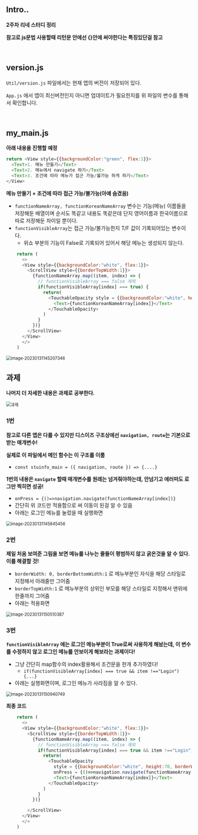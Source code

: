 ## Intro..

**2주차 리네 스터디 정리**

**참고로 js문법 사용할때 리턴문 안에선 {}안에 써야한다는 특징있단걸 참고**

<br>

## version.js

`Util/version.js` 파일에서는 현재 앱의 버전이 저장되어 있다.

`App.js` 에서 앱이 최신버전인지 아니면 업데이트가 필요한지를 위 파일의 변수를 통해서 확인합니다.

<br>

## my_main.js

**아래 내용을 진행할 예정**

```js
return <View style={{backgroundColor:"green", flex:1}}>
  <Text>1. 메뉴 만들기</Text>
  <Text>2. 메뉴에서 navigate 하기</Text>
  <Text>3. 조건에 따라 메뉴가 접근 가능/불가능 하게 하기</Text>
</View>
```



**메뉴 만들기 + 조건에 따라 접근 가능/불가능(아예 숨겼음)**

* `functionNameArray, functionKoreanNameArray` 변수는 기능(메뉴) 이름들을 저장해둔 배열이며 순서도 똑같고 내용도 똑같은데 단지 영어이름과 한국이름으로 따로 저장해둔 차이일 뿐이다.
* `functionVisibleArray`는 접근 가능/불가능한지 T/F 값이 기록되어있는 변수이다.
  * 위쇼 부분의 기능이 False로 기록되어 있어서 해당 메뉴는 생성되지 않는다.

```js
    return (
      <>
      <View style={{backgroundColor:"white", flex:1}}>
        <ScrollView style={{borderTopWidth:1}}>
          {functionNameArray.map((item, index) => {
            // functionVisibleArray === false 제외
            if(functionVisibleArray[index] === true) {
              return(
                <TouchableOpacity style = {{backgroundColor:"white", height:70, borderWidth: 1}}>
                  <Text>{functionKoreanNameArray[index]}</Text>
                </TouchableOpacity>
              )
            }
          })}
        </ScrollView>
      </View>
      </>
    )
```

<img src="..\images\2023-01-31-2주차\image-20230131145207346.png" alt="image-20230131145207346" style="zoom:80%;" />

<br>

## 과제

**나머지 더 자세한 내용은 과제로 공부한다.**

<img src="..\images\2023-01-31-2주차\과제.png" alt="과제" style="zoom:80%;" />



### 1번

**참고로 다른 앱은 다를 수 있지만 디스이즈 구조상에선 `navigation, route`는 기본으로 받는 매개변수!**

**실제로 이 파일에서 메인 함수는 이 구조를 이룸**

* `const stuinfo_main = ({ navigation, route }) => {....}`



**1번의 내용은 `navigate` 할때 매개변수를 원래는 넘겨줘야하는데, 안넘기고 에러떠도 로그만 찍히면 성공!**

* `onPress = {()=>navigation.navigate(functionNameArray[index])}`
* 간단히 위 코드만 적용함으로 써 이동이 된걸 알 수 있음
* 아래는 로그인 메뉴를 눌렀을 때 실행화면

<img src="..\images\2023-01-31-2주차\image-20230131145845456.png" alt="image-20230131145845456" style="zoom:80%;" />



### 2번

**제일 처음 보여준 그림을 보면 메뉴를 나누는 줄들이 평범하지 않고 굵은것을 알 수 있다. 이를 해결할 것!**

* `borderWidth: 0, borderBottomWidth:1` 로 메뉴부분인 자식을 해당 스타일로 지정해서 아래줄만 그어줌
* `borderTopWidth:1` 로 메뉴부분의 상위인 부모를 해당 스타일로 지정해서 맨위에 한줄까지 그어줌
* 아래는 적용화면

<img src="..\images\2023-01-31-2주차\image-20230131150510387.png" alt="image-20230131150510387" style="zoom:80%;" />



### 3번

**`functionVisibleArray` 에는 로그인 메뉴부분이 True로써 사용하게 해놨는데, 이 변수를 수정하지 않고 로그인 메뉴를 안보이게 해보라는 과제이다!**

* 그냥 간단히 map함수의 index활용해서 조건문을 한개 추가하였다!
  * `if(functionVisibleArray[index] === true && item !=="Login") {...}` 
* 아래는 실행화면이며, 로그인 메뉴가 사라짐을 알 수 있다.

<img src="..\images\2023-01-31-2주차\image-20230131150940749.png" alt="image-20230131150940749" style="zoom:80%;" />



**최종 코드**

```js
    return (
      <>
      <View style={{backgroundColor:"white", flex:1}}>
        <ScrollView style={{borderTopWidth:1}}>
          {functionNameArray.map((item, index) => {
            // functionVisibleArray === false 제외
            if(functionVisibleArray[index] === true && item !=="Login") {
              return(
                <TouchableOpacity 
                  style = {{backgroundColor:"white", height:70, borderWidth: 0, borderBottomWidth:1}}
                  onPress = {()=>navigation.navigate(functionNameArray[index])}>
                  <Text>{functionKoreanNameArray[index]}</Text>
                </TouchableOpacity>
              )
            }
          })}

        </ScrollView>
      </View>
      </>
    )
```

